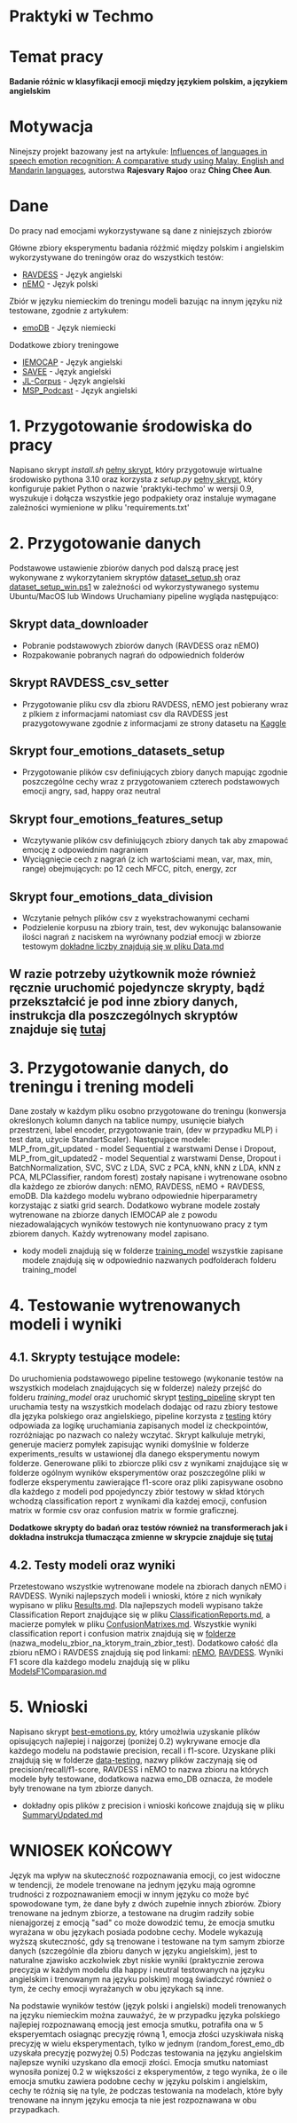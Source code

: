 # Praktyki w Techmo

# Temat pracy

**Badanie różnic w klasyfikacji emocji między językiem polskim, a językiem angielskim**

# Motywacja

Ninejszy projekt bazowany jest na artykule: 
[Influences of languages in speech emotion recognition: A comparative study using Malay, English and Mandarin languages](https://ieeexplore.ieee.org/document/7575033/authors#authors), autorstwa **Rajesvary Rajoo** oraz **Ching Chee Aun**.

# Dane

Do pracy nad emocjami wykorzystywane są dane z niniejszych zbiorów 

Główne zbiory eksperymentu badania różżmić między polskim i angielskim wykorzystywane do treningów oraz do wszystkich testów:
- [RAVDESS](https://www.kaggle.com/datasets/uwrfkaggler/ravdess-emotional-speech-audio) - Język angielski
- [nEMO](https://huggingface.co/datasets/amu-cai/nEMO) - Język polski

Zbiór w języku niemieckim do treningu modeli bazując na innym języku niż testowane, zgodnie z artykułem:
- [emoDB](https://www.kaggle.com/datasets/piyushagni5/berlin-database-of-emotional-speech-emodb) - Język niemiecki
  
Dodatkowe zbiory treningowe 
- [IEMOCAP](https://sail.usc.edu/iemocap/) - Język angielski
- [SAVEE](https://www.kaggle.com/datasets/ejlok1/surrey-audiovisual-expressed-emotion-savee) - Język angielski
- [JL-Corpus](https://www.kaggle.com/datasets/tli725/jl-corpus) - Język angielski
- [MSP_Podcast](https://ecs.utdallas.edu/research/researchlabs/msp-lab/MSP-Podcast.html) - Język angielski

# 1. Przygotowanie środowiska do pracy

Napisano skrypt *install.sh* [pełny skrypt](https://github.com/Pamdzia/praktyki-techmo/blob/main/install.sh), który przygotowuje wirtualne środowisko pythona 3.10 oraz korzysta z *setup.py* [pełny skrypt](https://github.com/Pamdzia/praktyki-techmo/blob/main/setup.py), który konfiguruje pakiet Python o nazwie 'praktyki-techmo' w wersji 0.9, wyszukuje i dołącza wszystkie jego podpakiety oraz instaluje wymagane zależności wymienione w pliku 'requirements.txt'

# 2. Przygotowanie danych

Podstawowe ustawienie zbiorów danych pod dalszą pracę jest wykonywane z wykorzytaniem skryptów [dataset_setup.sh](https://github.com/Pamdzia/praktyki-techmo/blob/main/data-utils/datasets_setup.sh) oraz [dataset_setup_win.ps1](https://github.com/Pamdzia/praktyki-techmo/blob/main/data-utils/dataset_setup_win.ps1) w zależności od wykorzystywanego systemu Ubuntu/MacOS lub Windows 
Uruchamiany pipeline wygląda następująco:
## Skrypt data_downloader
- Pobranie podstawowych zbiorów danych (RAVDESS oraz nEMO)
- Rozpakowanie pobranych nagrań do odpowiednich folderów
## Skrypt RAVDESS_csv_setter
- Przygotowanie pliku csv dla zbioru RAVDESS, nEMO jest pobierany wraz z plkiem z informacjami natomiast csv dla RAVDESS jest prazygotowywane zgodnie z informacjami ze strony datasetu na [Kaggle](https://www.kaggle.com/datasets/uwrfkaggler/ravdess-emotional-speech-audio)
## Skrypt four_emotions_datasets_setup
- Przygotowanie plików csv definiujących zbiory danych mapując zgodnie poszczególne cechy wraz z przygotowaniem czterech podstawowych emocji angry, sad, happy oraz neutral
## Skrypt four_emotions_features_setup
- Wczytywanie plików csv definiujących zbiory danych tak aby zmapować emocję z odpowiednim nagraniem
- Wyciągnięcie cech z nagrań (z ich wartościami mean, var, max, min, range) obejmujących: po 12 cech MFCC, pitch, energy, zcr
## Skrypt four_emotions_data_division
- Wczytanie pełnych plików csv z wyekstrachowanymi cechami
- Podzielenie korpusu na zbiory train, test, dev wykonując balansowanie ilości nagrań z naciskem na wyrównany podział emocji w zbiorze testowym [dokładne liczby znajdują się w pliku Data.md](https://github.com/Pamdzia/praktyki-techmo/blob/main/Data.md)
## W razie potrzeby użytkownik może również ręcznie uruchomić pojedyncze skrypty, bądź przekształcić je pod inne zbiory danych, instrukcja dla poszczególnych skryptów znajduje się [tutaj](https://github.com/Pamdzia/praktyki-techmo/blob/main/Manual.md)

# 3. Przygotowanie danych, do treningu i trening modeli 

Dane zostały w każdym pliku osobno przygotowane do treningu (konwersja określonych kolumn danych na tablice numpy, usunięcie białych przestrzeni, label encoder, przygotowanie train, (dev w przypadku MLP) i test data, użycie StandartScaler). Następujące modele: MLP_from_git_updated - model Sequential z warstwami Dense i Dropout, MLP_from_git_updated2 - model Sequential z warstwami Dense, Dropout i BatchNormalization, SVC, SVC z LDA, SVC z PCA, kNN, kNN z LDA, kNN z PCA, MLPClassifier, random forest) zostały napisane i wytrenowane osobno dla każdego ze zbiorów danych: nEMO, RAVDESS, nEMO + RAVDESS, emoDB. Dla każdego modelu wybrano odpowiednie hiperparametry korzystając z siatki grid search. Dodatkowo wybrane modele zostały wytrenowane na zbiorze danych IEMOCAP ale z powodu niezadowalających wyników testowych nie kontynuowano pracy z tym zbiorem danych. Każdy wytrenowany model zapisano.

- kody modeli znajdują się w folderze [training_model](https://github.com/Pamdzia/praktyki-techmo/tree/main/training_model) wszystkie zapisane modele znajdują się w odpowiednio nazwanych podfolderach folderu training_model

# 4. Testowanie wytrenowanych modeli i wyniki

## 4.1. Skrypty testujące modele:

Do uruchomienia podstawowego pipeline testowego (wykonanie testów na wszystkich modelach znajdujących się w folderze) należy przejść do folderu *training_model* oraz uruchomić skrypt [testing_pipeline](https://github.com/Pamdzia/praktyki-techmo/blob/main/training_model/testing_pipeline.sh) skrypt ten uruchamia testy na wszystkich modelach dodając od razu zbiory testowe dla języka polskiego oraz angielskiego, pipeline korzysta z [testing](https://github.com/Pamdzia/praktyki-techmo/blob/main/training_model/testing.py) który odpowiada za logikę uruchamiania zapisanych model iz checkpointów, rozróżniając po nazwach co należy wczytać. Skrypt kalkuluje metryki, generuje macierz pomyłek zapisując wyniki domyślnie w folderze experiments_results w ustawionej dla danego eksperymentu nowym folderze. Generowane pliki to zbiorcze pliki csv z wynikami znajdujące się w folderze ogólnym wyników eksperymentów oraz poszczególne pliki w fodlerze eksperymentu zawierające f1-score oraz pliki zapisywane osobno dla każdego z modeli pod ppojedynczy zbiór testowy w skład których wchodzą classification report z wynikami dla każdej emocji, confusion matrix w formie csv oraz confusion matrix w formie graficznej. 

**Dodatkowe skrypty do badań oraz testów również na transformerach jak i dokładna instrukcja tłumacząca zmienne w skrypcie znajduje się [tutaj](https://github.com/Pamdzia/praktyki-techmo/blob/main/Manual.md)**

## 4.2. Testy modeli oraz wyniki

Przetestowano wszystkie wytrenowane modele na zbiorach danych nEMO i RAVDESS. Wyniki najlepszych modeli i wnioski, które z nich wynikały wypisano w pliku [Results.md](https://github.com/Pamdzia/praktyki-techmo/blob/main/Results.md). Dla najlepszych modeli wypisano także Classification Report znajdujące się w pliku [ClassificationReports.md](https://github.com/Pamdzia/praktyki-techmo/blob/main/ClassificationReports.md), a macierze pomyłek w pliku [ConfusionMatrixes.md](https://github.com/Pamdzia/praktyki-techmo/blob/main/ConfusionMatrixes.md). Wszystkie wyniki classification report i confusion matrix znajdują się w [folderze](https://github.com/Pamdzia/praktyki-techmo/blob/main/ConfusionMatrixes.md) (nazwa_modelu_zbior_na_ktorym_train_zbior_test). Dodatkowo całość dla zbioru nEMO i RAVDESS znajdują się pod linkami: [nEMO](https://github.com/Pamdzia/praktyki-techmo/blob/main/experiments_results/test_results_1507_nEMO.csv), [RAVDESS](https://github.com/Pamdzia/praktyki-techmo/blob/main/experiments_results/test_results_1507_RAVDESS.csv). Wyniki F1 score dla każdego modelu znajdują się w pliku [ModelsF1Comparasion.md](https://github.com/Pamdzia/praktyki-techmo/blob/main/ModelsF1Comparasion.md)

# 5. Wnioski

Napisano skrypt [best-emotions.py](https://github.com/Pamdzia/praktyki-techmo/blob/main/data-testing/best-emotions.py), który umożlwia uzyskanie plików opisujących najlepiej i najgorzej (poniżej 0.2) wykrywane emocje dla każdego modelu na podstawie precision, recall i f1-score. Uzyskane pliki znajdują się w folderze [data-testing](https://github.com/Pamdzia/praktyki-techmo/tree/main/data-testing), nazwy plików zaczynają się od precision/recall/f1-score, RAVDESS i nEMO to nazwa zbioru na których modele były testowane, dodatkowa nazwa emo_DB oznacza, że modele były trenowane na tym zbiorze danych. 

- dokładny opis plików z precision i wnioski końcowe znajdują się w pliku [SummaryUpdated.md](https://github.com/Pamdzia/praktyki-techmo/blob/main/SummaryUpdated.md)

# WNIOSEK KOŃCOWY
Język ma wpływ na skuteczność rozpoznawania emocji, co jest widoczne w tendencji, że modele trenowane na jednym języku mają ogromne trudności z rozpoznawaniem emocji w innym języku co może być spowodowane tym, że dane były z dwóch zupełnie innych zbiorów. Zbiory trenowane na jednym zbiorze, a testowane na drugim radziły sobie nienajgorzej z emocją "sad" co może dowodzić temu, że emocja smutku wyrażana w obu językach posiada podobne cechy. Modele wykazują wyższą skuteczność, gdy są trenowane i testowane na tym samym zbiorze danych (szczególnie dla zbioru danych w języku angielskim), jest to naturalne zjawisko aczkolwiek zbyt niskie wyniki (praktycznie zerowa precyzja w każdym modelu dla happy i neutral testowanych na języku angielskim i trenowanym na języku polskim) mogą świadczyć również o tym, że cechy emocji wyrażanych w obu językach są inne.

Na podstawie wyników testów (język polski i angielski) modeli trenowanych na języku niemieckim można zauważyć, że w przypadku języka polskiego najlepiej rozpoznawaną emocją jest emocja smutku, potrafiła ona w 5 eksperyemtach osiagnąc precyzję równą 1, emocja złości uzyskiwała niską precyzję w wielu eksperymentach, tylko w jednym (random_forest_emo_db uzyskała precyzję pozwyżej 0.5) Podczas testowania na języku angielskim najlepsze wyniki uzyskano dla emocji złości. Emocja smutku natomiast wynosiła ponizej 0.2 w większości z eksperymentów, z tego wynika, że o ile emocja smutku zawiera podobne cechy w języku polskim i angielskim, cechy te różnią się na tyle, że podczas testowania na modelach, które były trenowane na innym języku emocja ta nie jest rozpoznawana w obu przypadkach.


